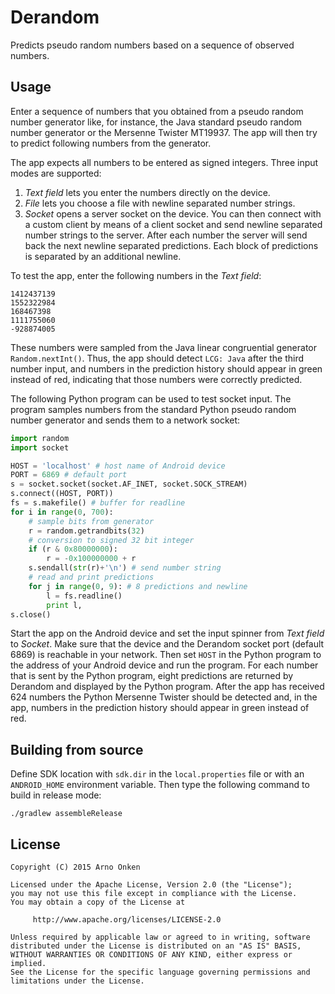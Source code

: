 Derandom
========

Predicts pseudo random numbers based on a sequence of observed numbers.


Usage
-----

Enter a sequence of numbers that you obtained from a pseudo random number
generator like, for instance, the Java standard pseudo random number
generator or the Mersenne Twister MT19937.  The app will then try to
predict following numbers from the generator.

The app expects all numbers to be entered as signed integers.  Three
input modes are supported:

1. *Text field* lets you enter the numbers directly on the device.
2. *File* lets you choose a file with newline separated number strings.
3. *Socket* opens a server socket on the device.  You can then connect
with a custom client by means of a client socket and send newline
separated number strings to the server.  After each number the server
will send back the next newline separated predictions.  Each block of
predictions is separated by an additional newline.

To test the app, enter the following numbers in the *Text field*:
```
1412437139
1552322984
168467398
1111755060
-928874005
```
These numbers were sampled from the Java linear congruential generator
`Random.nextInt()`.  Thus, the app should detect `LCG: Java` after the
third number input, and numbers in the prediction history should appear
in green instead of red, indicating that those numbers were correctly
predicted.

The following Python program can be used to test socket input.  The
program samples numbers from the standard Python pseudo random number
generator and sends them to a network socket:
```python
import random
import socket

HOST = 'localhost' # host name of Android device
PORT = 6869 # default port
s = socket.socket(socket.AF_INET, socket.SOCK_STREAM)
s.connect((HOST, PORT))
fs = s.makefile() # buffer for readline
for i in range(0, 700):
    # sample bits from generator
    r = random.getrandbits(32)
    # conversion to signed 32 bit integer
    if (r & 0x80000000):
        r = -0x100000000 + r
    s.sendall(str(r)+'\n') # send number string
    # read and print predictions
    for j in range(0, 9): # 8 predictions and newline
        l = fs.readline()
        print l,
s.close()
```
Start the app on the Android device and set the input spinner from
*Text field* to *Socket*.  Make sure that the device and the Derandom
socket port (default 6869) is reachable in your network.  Then set `HOST`
in the Python program to the address of your Android device and run the
program.  For each number that is sent by the Python program, eight
predictions are returned by Derandom and displayed by the Python program.
After the app has received 624 numbers the Python Mersenne Twister should
be detected and, in the app, numbers in the prediction history should
appear in green instead of red.


Building from source
--------------------

Define SDK location with `sdk.dir` in the `local.properties` file or with
an `ANDROID_HOME` environment variable.  Then type the following command
to build in release mode:
```shell
./gradlew assembleRelease
```


License
-------

```text
Copyright (C) 2015 Arno Onken

Licensed under the Apache License, Version 2.0 (the "License");
you may not use this file except in compliance with the License.
You may obtain a copy of the License at

     http://www.apache.org/licenses/LICENSE-2.0

Unless required by applicable law or agreed to in writing, software
distributed under the License is distributed on an "AS IS" BASIS,
WITHOUT WARRANTIES OR CONDITIONS OF ANY KIND, either express or implied.
See the License for the specific language governing permissions and
limitations under the License.
```
